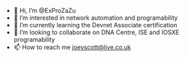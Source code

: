 - 👋 Hi, I’m @ExProZaZu
- 👀 I’m interested in network automation and programability
- 🌱 I’m currently learning the Devnet Associate certification
- 💞️ I’m looking to collaborate on DNA Centre, ISE and IOSXE programability
- 📫 How to reach me joeyscott@live.co.uk

<!---
ExProZaZu/ExProZaZu is a ✨ special ✨ repository because its `README.md` (this file) appears on your GitHub profile.
You can click the Preview link to take a look at your changes.
--->
